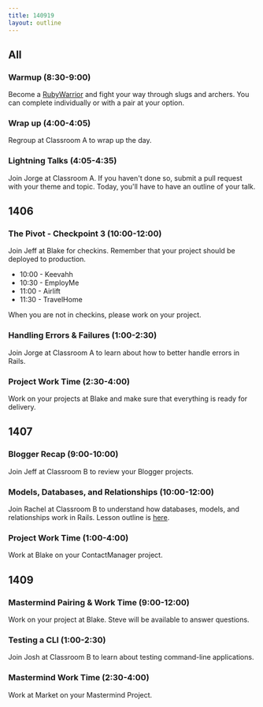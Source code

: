 ```yaml
---
title: 140919
layout: outline
---
```


## All

### Warmup (8:30-9:00)

Become a [RubyWarrior](https://www.bloc.io/ruby-warrior/) and fight your way through slugs and archers. You can complete individually or with a pair at your
option.

### Wrap up (4:00-4:05)

Regroup at Classroom A to wrap up the day.

### Lightning Talks (4:05-4:35)

Join Jorge at Classroom A. If you haven't done so, submit a pull request with your theme and topic. Today, you'll have to have an outline of your talk.

## 1406

### The Pivot - Checkpoint 3 (10:00-12:00)

Join Jeff at Blake for checkins. Remember that your project should be deployed to production.

* 10:00 - Keevahh
* 10:30 - EmployMe
* 11:00 - Airlift
* 11:30 - TravelHome

When you are not in checkins, please work on your project.

### Handling Errors & Failures (1:00-2:30)

Join Jorge at Classroom A to learn about how to better handle errors in Rails.

### Project Work Time (2:30-4:00)

Work on your projects at Blake and make sure that everything is ready for delivery.

## 1407

### Blogger Recap (9:00-10:00)

Join Jeff at Classroom B to review your Blogger projects.

### Models, Databases, and Relationships (10:00-12:00)

Join Rachel at Classroom B to understand how databases, models, and relationships work in Rails. Lesson outline is [here](https://github.com/turingschool/lesson_plans/blob/master/ruby_02-web_applications_with_ruby/models_databases_relationships.markdown).

### Project Work Time (1:00-4:00)

Work at Blake on your ContactManager project.

## 1409

### Mastermind Pairing & Work Time (9:00-12:00)

Work on your project at Blake. Steve will be available to answer questions.

### Testing a CLI (1:00-2:30)

Join Josh at Classroom B to learn about testing command-line applications.

### Mastermind Work Time (2:30-4:00)

Work at Market on your Mastermind Project.
